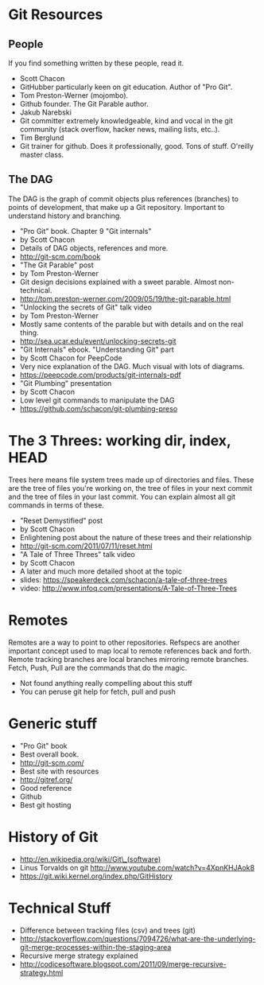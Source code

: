 # Git Resources

## People
If you find something written by these people, read it.
* Scott Chacon
 * GitHubber particularly keen on git education. Author of "Pro Git".
* Tom Preston-Werner (mojombo).
 * Github founder. The Git Parable author.
* Jakub Narebski
 * Git committer extremely knowledgeable, kind and vocal in the git community
   (stack overflow, hacker news, mailing lists, etc..).
* Tim Berglund
 * Git trainer for github. Does it professionally, good. Tons of stuff. O'reilly
   master class.

## The DAG
The DAG is the graph of commit objects plus references (branches) to points of
development, that make up a Git repository. Important to understand history and
branching.
* "Pro Git" book. Chapter 9 "Git internals"
 * by Scott Chacon
 * Details of DAG objects, references and more.
 * http://git-scm.com/book
* "The Git Parable" post
 * by Tom Preston-Werner
 * Git design decisions explained with a sweet parable. Almost non-technical.
 * http://tom.preston-werner.com/2009/05/19/the-git-parable.html
* "Unlocking the secrets of Git" talk video
 * by Tom Preston-Werner
 * Mostly same contents of the parable but with details and on the real thing.
 * http://sea.ucar.edu/event/unlocking-secrets-git
* "Git Internals" ebook. "Understanding Git" part
 * by Scott Chacon for PeepCode
 * Very nice explanation of the DAG. Much visual with lots of diagrams.
 * https://peepcode.com/products/git-internals-pdf
* "Git Plumbing" presentation
 * by Scott Chacon
 * Low level git commands to manipulate the DAG
 * https://github.com/schacon/git-plumbing-preso

# The 3 Threes: working dir, index, HEAD
Trees here means file system trees made up of directories and files. These are
the tree of files you're working on, the tree of files in your next commit and
the tree of files in your last commit. You can explain almost all git commands
in terms of these.
* "Reset Demystified" post
 * by Scott Chacon
 * Enlightening post about the nature of these trees and their relationship
 * http://git-scm.com/2011/07/11/reset.html
* "A Tale of Three Threes" talk video
 * by Scott Chacon
 * A later and much more detailed shoot at the topic
 * slides: https://speakerdeck.com/schacon/a-tale-of-three-trees
 * video: http://www.infoq.com/presentations/A-Tale-of-Three-Trees

# Remotes
Remotes are a way to point to other repositories. Refspecs are another important
concept used to map local to remote references back and forth. Remote tracking
branches are local branches mirroring remote branches. Fetch, Push, Pull are the
commands that do the magic.
* Not found anything really compelling about this stuff
* You can peruse git help for fetch, pull and push

# Generic stuff
* "Pro Git" book
 * Best overall book.
* http://git-scm.com/
 * Best site with resources
* http://gitref.org/
 * Good reference
* Github
 * Best git hosting

# History of Git
* http://en.wikipedia.org/wiki/Git\_(software)
* Linus Torvalds on git http://www.youtube.com/watch?v=4XpnKHJAok8 
* https://git.wiki.kernel.org/index.php/GitHistory

# Technical Stuff
* Difference between tracking files (csv) and trees (git)
 * http://stackoverflow.com/questions/7094726/what-are-the-underlying-git-merge-processes-within-the-staging-area
* Recursive merge strategy explained
 * http://codicesoftware.blogspot.com/2011/09/merge-recursive-strategy.html
